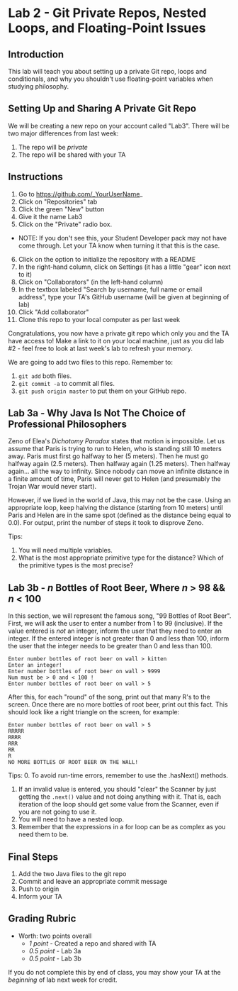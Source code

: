 # Lab 2 - Git Private Repos, Nested Loops, and Floating-Point Issues

## Introduction

This lab will teach you about setting up a private Git repo, loops and conditionals, and why you shouldn't use floating-point variables when studying philosophy.

## Setting Up and Sharing A Private Git Repo

We will be creating a new repo on your account called "Lab3". There will be two major differences from last week:

1. The repo will be _private_
2. The repo will be shared with your TA

## Instructions

1. Go to https://github.com/_YourUserName_
2. Click on "Repositories" tab
3. Click the green "New" button
4. Give it the name Lab3
5. Click on the "Private" radio box.
  * NOTE: If you don't see this, your Student Developer pack may not have come through.  Let your TA know when turning it that this is the case.
6. Click on the option to initialize the repository with a README
7. In the right-hand column, click on Settings (it has a little "gear" icon next to it)
8. Click on "Collaborators" (in the left-hand column)
9. In the textbox labeled "Search by username, full name or email address", type your TA's GitHub username (will be given at beginning of lab)
9. Click "Add collaborator"
8. Clone this repo to your local computer as per last week

Congratulations, you now have a private git repo which only you and the TA have access to!  Make a link to it on your local machine, just as you did lab #2 - feel free to look at last week's lab to refresh your memory.

We are going to add two files to this repo.  Remember to:

1. `git add` both files.
2. `git commit -a` to commit all files.
3. `git push origin master` to put them on your GitHub repo.

## Lab 3a - Why Java Is Not The Choice of Professional Philosophers

Zeno of Elea's _Dichotomy Paradox_ states that motion is impossible.  Let us assume that Paris is trying to run to Helen, who is standing still 10 meters away.  Paris must first go halfway to her (5 meters).  Then he must go halfway again (2.5 meters).  Then halfway again (1.25 meters).  Then halfway again... all the way to infinity.  Since nobody can move an infinite distance in a finite amount of time, Paris will never get to Helen (and presumably the Trojan War would never start).

However, if we lived in the world of Java, this may not be the case.  Using an appropriate loop, keep halving the distance (starting from 10 meters) until Paris and Helen are in the same spot (defined as the distance being equal to 0.0).  For output, print the number of steps it took to disprove Zeno.

Tips:
1. You will need multiple variables.
2. What is the most appropriate primitive type for the distance?  Which of the primitive types is the most precise?

## Lab 3b - _n_ Bottles of Root Beer, Where _n_ > 98 && _n_ < 100

In this section, we will represent the famous song, "99 Bottles of Root Beer".  First, we will ask the user to enter a number from 1 to 99 (inclusive).  If the value entered is _not_ an integer, inform the user that they need to enter an integer.  If the entered integer is not greater than 0 and less than 100, inform the user that the integer needs to be greater than 0 and less than 100.

```
Enter number bottles of root beer on wall > kitten
Enter an integer!
Enter number bottles of root beer on wall > 9999
Num must be > 0 and < 100 !
Enter number bottles of root beer on wall > 5
```

After this, for each "round" of the song, print out that many R's to the screen.  Once there are no more bottles of root beer, print out this fact.  This should look like a right triangle on the screen, for example:

```
Enter number bottles of root beer on wall > 5
RRRRR
RRRR
RRR
RR
R
NO MORE BOTTLES OF ROOT BEER ON THE WALL!
```

Tips:
0. To avoid run-time errors, remember to use the .hasNext() methods.
1. If an invalid value is entered, you should "clear" the Scanner by just getting the `.next()` value and not doing anything with it.  That is, each iteration of the loop should get some value from the Scanner, even if you are not going to use it.
2. You will need to have a nested loop.
3. Remember that the expressions in a for loop can be as complex as you need them to be.

## Final Steps

1. Add the two Java files to the git repo
2. Commit and leave an appropriate commit message
4. Push to origin
5. Inform your TA

## Grading Rubric
* Worth: two points overall
  * _1 point_ - Created a repo and shared with TA
  * _0.5 point_ - Lab 3a
  * _0.5 point_ - Lab 3b

If you do not complete this by end of class, you may show your TA at the _beginning_ of lab next week for credit.